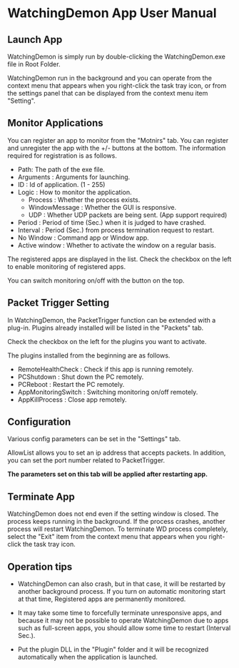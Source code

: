 # WatchingDemon App User Manual

## Launch App

WatchingDemon is simply run by double-clicking the WatchingDemon.exe file in Root Folder.

WatchingDemon run in the background and you can operate from the context menu that appears when you right-click the task tray icon, or from the settings panel that can be displayed from the context menu item "Setting".

## Monitor Applications

You can register an app to monitor from the "Motnirs" tab. You can register and unregister the app with the +/- buttons at the bottom.
The information required for registration is as follows.
 - Path: The path of the exe file. 
 - Arguments : Arguments for launching.
 - ID : Id of application. (1 - 255)
 - Logic : How to monitor the application.
   - Process : Whether the process exists.
   - WindowMessage : Whether the GUI is responsive.
   - UDP : Whether UDP packets are being sent. (App support required)
 - Period : Period of time (Sec.) when it is judged to have crashed.
 - Interval : Period (Sec.) from process termination request to restart.
 - No Window : Command app or Window app.
 - Active window : Whether to activate the window on a regular basis.

The registered apps are displayed in the list. Check the checkbox on the left to enable monitoring of registered apps.

You can switch monitoring on/off with the button on the top.

## Packet Trigger Setting

In WatchingDemon, the PacketTrigger function can be extended with a plug-in. Plugins already installed will be listed in the "Packets" tab.

Check the checkbox on the left for the plugins you want to activate.

The plugins installed from the beginning are as follows.
 - RemoteHealthCheck : Check if this app is running remotely.
 - PCShutdown : Shut down the PC remotely.
 - PCReboot : Restart the PC remotely.
 - AppMonitoringSwitch : Switching monitoring on/off remotely.
 - AppKillProcess : Close app remotely.

## Configuration

Various config parameters can be set in the "Settings" tab. 

AllowList allows you to set an ip address that accepts packets.
In addition, you can set the port number related to PacketTrigger.

**The parameters set on this tab will be applied after restarting app.**

## Terminate App

WatchingDemon does not end even if the setting window is closed. The process keeps running in the background. If the process crashes, another process will restart WatchingDemon. To terminate WD process completely, select the "Exit" item from the context menu that appears when you right-click the task tray icon.

## Operation tips
 - WatchingDemon can also crash, but in that case, it will be restarted by another background process. If you turn on automatic monitoring start at that time, Registered apps are permanently monitored.

 - It may take some time to forcefully terminate unresponsive apps, and because it may not be possible to operate WatchingDemon due to apps such as full-screen apps, you should allow some time to restart (Interval Sec.).

 - Put the plugin DLL in the "Plugin" folder and it will be recognized automatically when the application is launched.

